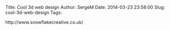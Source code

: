 Title: Cool 3d web design
Author: SergeM
Date: 2014-03-23 23:58:00
Slug: cool-3d-web-design
Tags: 

<div dir="ltr" style="text-align: left;" trbidi="on">http://www.snowflakecreative.co.uk/

</div>